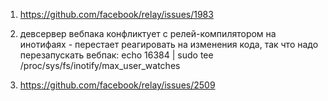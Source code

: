 1. https://github.com/facebook/relay/issues/1983

2. девсервер вебпака конфликтует с релей-компилятором на инотифаях -  перестает реагировать на изменения кода, так что 
надо перезапускать вебпак: echo 16384 | sudo tee /proc/sys/fs/inotify/max_user_watches

3. https://github.com/facebook/relay/issues/2509
